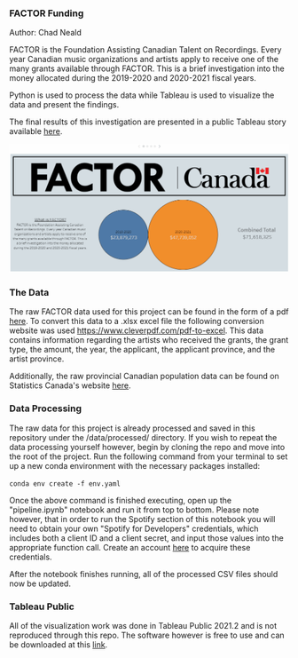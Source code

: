### FACTOR Funding

Author: Chad Neald

FACTOR is the Foundation Assisting Canadian Talent on Recordings. Every year Canadian music organizations and artists apply to receive one of the many grants available through FACTOR. This is a brief investigation into the money allocated during the 2019-2020 and 2020-2021 fiscal years. 

Python is used to process the data while Tableau is used to visualize the data and present the findings.

The final results of this investigation are presented in a public Tableau story available [here](https://public.tableau.com/app/profile/chad6383/viz/FACTORFundingChadN/FACTORStory). 

![Tableau Overview](/images/tableau_overview.gif)
### The Data

The raw FACTOR data used for this project can be found in the form of a pdf [here](https://www.factor.ca/factorfunded/recipients/). To convert this data to a .xlsx excel file the following conversion website was used https://www.cleverpdf.com/pdf-to-excel. This data contains information regarding the artists who received the grants, the grant type, the amount, the year, the applicant, the applicant province, and the artist province.

Additionally, the raw provincial Canadian population data can be found on Statistics Canada's website [here](https://www150.statcan.gc.ca/t1/tbl1/en/tv.action?pid=1710000901&cubeTimeFrame.startMonth=01&cubeTimeFrame.startYear=2020&cubeTimeFrame.endMonth=01&cubeTimeFrame.endYear=2020&referencePeriods=20200101%2C20200101).

### Data Processing

The raw data for this project is already processed and saved in this repository under the /data/processed/ directory. If you wish to repeat the data processing yourself however, begin by cloning the repo and move into the root of the project. Run the following command from your terminal to set up a new conda environment with the necessary packages installed:

`conda env create -f env.yaml`

Once the above command is finished executing, open up the "pipeline.ipynb" notebook and run it from top to bottom. Please note however, that in order to run the Spotify section of this notebook you will need to obtain your own "Spotify for Developers" credentials, which includes both a client ID and a client secret, and input those values into the appropriate function call. Create an account [here](https://developer.spotify.com/dashboard/login) to acquire these credentials.

After the notebook finishes running, all of the processed CSV files should now be updated.

### Tableau Public

All of the visualization work was done in Tableau Public 2021.2 and is not reproduced through this repo. The software however is free to use and can be downloaded at this [link](https://public.tableau.com/en-us/s/download).
 
